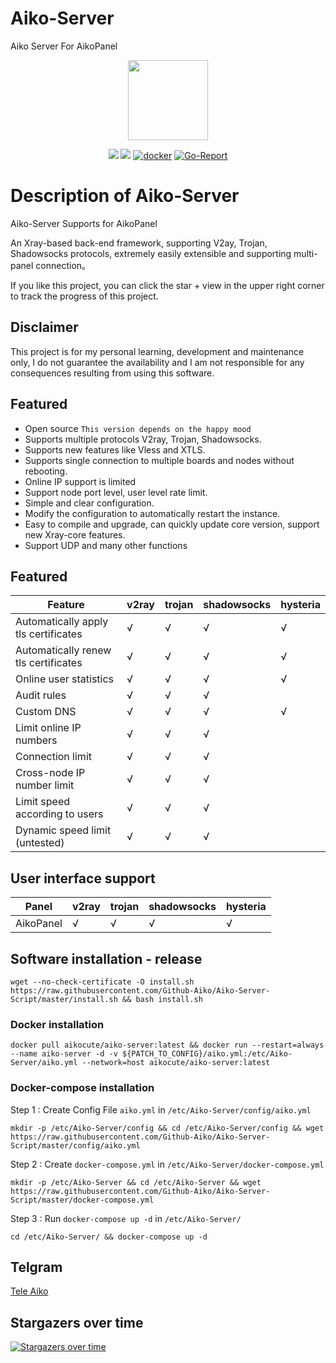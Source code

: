 # Aiko-Server
Aiko Server For AikoPanel

<p align="center"><img src="https://avatars.githubusercontent.com/u/91626055?v=4" width="128" /></p>

<div align="center">

[![](https://img.shields.io/github/downloads/Github-Aiko/Aiko-Server/total.svg?style=flat-square)](https://github.com/Github-Aiko/Aiko-Server/releases)
[![](https://img.shields.io/github/v/release/Github-Aiko/Aiko-Server?style=flat-square)](https://github.com/Github-Aiko/Aiko-Server/releases)
[![docker](https://img.shields.io/docker/v/aikocute/aiko-server?label=Docker%20image&sort=semver)](https://hub.docker.com/r/aikocute/aiko-server)
[![Go-Report](https://goreportcard.com/badge/github.com/Github-Aiko/Aiko-Server?style=flat-square)](https://goreportcard.com/report/github.com/Github-Aiko/Aiko-Server)
</div>


# Description of Aiko-Server
Aiko-Server Supports for AikoPanel

An Xray-based back-end framework, supporting V2ay, Trojan, Shadowsocks protocols, extremely easily extensible and supporting multi-panel connection。

If you like this project, you can click the star + view in the upper right corner to track the progress of this project.

## Disclaimer

This project is for my personal learning, development and maintenance only, I do not guarantee the availability and I am not responsible for any consequences resulting from using this software.

## Featured
* Open source `This version depends on the happy mood`
* Supports multiple protocols V2ray, Trojan, Shadowsocks.
* Supports new features like Vless and XTLS.
* Supports single connection to multiple boards and nodes without rebooting.
* Online IP support is limited
* Support node port level, user level rate limit.
* Simple and clear configuration.
* Modify the configuration to automatically restart the instance.
* Easy to compile and upgrade, can quickly update core version, support new Xray-core features.
* Support UDP and many other functions

## Featured

| Feature         | v2ray | trojan | shadowsocks | hysteria |
|-----------------|-------|--------|-------------|----------|
| Automatically apply tls certificates | √     | √      | √           | √        |
| Automatically renew tls certificates | √     | √      | √           | √        |
| Online user statistics | √     | √      | √           | √        |
| Audit rules      | √     | √      | √           |          |
| Custom DNS    | √     | √      | √           | √        |
| Limit online IP numbers   | √     | √      | √           |          |
| Connection limit     | √     | √      | √           |          |
| Cross-node IP number limit  | √     | √      | √           |          |
| Limit speed according to users    | √     | √      | √           |          |
| Dynamic speed limit (untested) | √     | √      | √           |          |

## User interface support

| Panel                                                  | v2ray | trojan | shadowsocks     |hysteria        |
| ------------------------------------------------------ | ----- | ------ | ----------------|----------------|
|  AikoPanel                                             | √     | √      | √               |√               |

## Software installation - release
```
wget --no-check-certificate -O install.sh https://raw.githubusercontent.com/Github-Aiko/Aiko-Server-Script/master/install.sh && bash install.sh
```
### Docker installation
```
docker pull aikocute/aiko-server:latest && docker run --restart=always --name aiko-server -d -v ${PATCH_TO_CONFIG}/aiko.yml:/etc/Aiko-Server/aiko.yml --network=host aikocute/aiko-server:latest
```


### Docker-compose installation
Step 1 : Create Config File `aiko.yml` in `/etc/Aiko-Server/config/aiko.yml`
```
mkdir -p /etc/Aiko-Server/config && cd /etc/Aiko-Server/config && wget https://raw.githubusercontent.com/Github-Aiko/Aiko-Server-Script/master/config/aiko.yml
```

Step 2 : Create `docker-compose.yml` in `/etc/Aiko-Server/docker-compose.yml`
```
mkdir -p /etc/Aiko-Server && cd /etc/Aiko-Server && wget https://raw.githubusercontent.com/Github-Aiko/Aiko-Server-Script/master/docker-compose.yml
```

Step 3 : Run `docker-compose up -d` in `/etc/Aiko-Server/`
```
cd /etc/Aiko-Server/ && docker-compose up -d
```

## Telgram
[Tele Aiko](https://t.me/Tele_Aiko)


## Stargazers over time

[![Stargazers over time](https://starchart.cc/Github-Aiko/Aiko-Server.svg)](https://starchart.cc/Github-Aiko/Aiko-Server)

